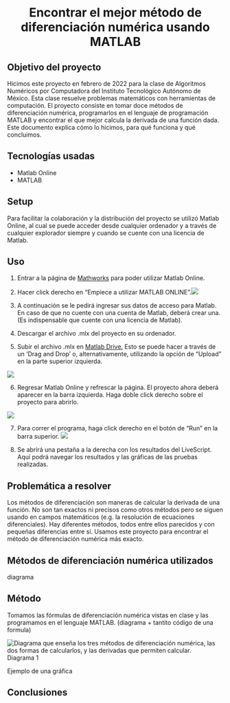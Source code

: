 # <div align="center"> Encontrar el mejor método de diferenciación numérica usando MATLAB </div>

## Objetivo del proyecto
Hicimos este proyecto en febrero de 2022 para la clase de Algoritmos Numéricos por Computadora del Instituto Tecnológico Autónomo de México. Esta clase resuelve problemas matemáticos con herramientas de computación. El proyecto consiste en tomar doce métodos de diferenciación numérica, programarlos en el lenguaje de programación MATLAB y encontrar el que mejor calcula la derivada de una función dada. Este documento explica cómo lo hicimos, para qué funciona y qué concluimos.

## Tecnologías usadas
- Matlab Online
- MATLAB

## Setup
Para facilitar la colaboración y la distribución del proyecto se utilizó Matlab Online, al cual se puede acceder desde cualquier ordenador y a través de cualquier explorador siempre y cuando se cuente con una licencia de Matlab.

## Uso
1. Entrar a la página de [Mathworks](https://la.mathworks.com/products/matlab-online.html?requestedDomain=) para poder utilizar Matlab Online.

2.  Hacer click derecho en “Empiece a utilizar MATLAB ONLINE”.![](https://lh6.googleusercontent.com/DLfxB9NrDTFDxw_8eNv1jf5KgeEaBO_BtP2IWhabE9zBM0_r4T6o7UxhOwY_y0PH7kS5-TduKswqoIJEKyNUzhtUi_aalC-PsXyr6akzHgjRqOpykyDMO2touUoQdXI8ZukwUEju)

3.  A continuación se le pedirá ingresar sus datos de acceso para Matlab. En caso de que no cuente con una cuenta de Matlab, deberá crear una. (Es indispensable que cuente con una licencia de Matlab).

4.  Descargar el archivo .mlx del proyecto en su ordenador.

5.  Subir el archivo .mlx en [Matlab Drive.](https://drive.matlab.com/files/) Esto se puede hacer a través de un ‘Drag and Drop’ o, alternativamente, utilizando la opción de “Upload” en la parte superior izquierda. 

![](https://lh3.googleusercontent.com/0LqntlhKPT2cSOximB-Polh_Lle9seDtr14VU5nAcpybSS74j5G1wBRjrVUTmDMPbRel_wFMdMARGfrXVZjMbTKbBL-hS6JbXqD5PLbfa6sszMhMzy-kUOmJE5wpaLknDL7PEI5p)

6.  Regresar Matlab Online y refrescar la página. El proyecto ahora deberá aparecer en la barra izquierda. Haga doble click derecho sobre el proyecto para abrirlo.

![](https://lh3.googleusercontent.com/8jaZAUeQ_02lwLQJRBnbkUVohZY1ZGWmJ4fdTYtkcABnX1e5qqWBb9xs74DdHkoZ5laLwh9BisJZF2GmnIIwHwEMG9bTv62FEob2gOhi0LrrdDLIDy3Fj-88HriLi1gorOPbAAQP)

7.  Para correr el programa, haga click derecho en el botón de “Run” en la barra superior.
![](https://lh5.googleusercontent.com/yzac_8IrQBMM3q9LCNb9mn7Xw8EmhxIvJj3oMQduUBszEsQjxw-p23EkD9Juu63BImn4fAH5pomTbcvKlPyKppp8Xhha71jgGnkZEBhJdUOABHmAAH42-LnSNYhRrk797-7939GN)

8.  Se abrirá una pestaña a la derecha con los resultados del LiveScript. Aquí podrá navegar los resultados y las gráficas de las pruebas realizadas.

## Problemática a resolver
Los métodos de diferenciación son maneras de calcular la derivada de una función. No son tan exactos ni precisos como otros métodos pero se siguen usando en campos matemáticos (e.g. la resolución de ecuaciones diferenciales). Hay diferentes métodos, todos entre ellos parecidos y con pequeñas diferencias entre sí. Usamos este proyecto para encontrar el método de diferenciación numérica más exacto.

## Métodos de diferenciación numérica utilizados
diagrama

## Método

Tomamos las fórmulas de diferenciación numérica vistas en clase y las programamos en el lenguaje MATLAB. (diagrama + tantito código de una formula)

![Diagrama que enseña los tres métodos de diferenciación numérica, las dos formas de calcularlos, y las derivadas que permiten calcular.](https://github.com/luciarenata/proyecto1-com/blob/main/diagrama.png)
Diagrama 1

Ejemplo de una gráfica

## Conclusiones
